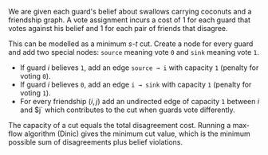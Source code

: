We are given each guard's belief about swallows carrying coconuts and a friendship graph. A vote assignment incurs a cost of 1
for each guard that votes against his belief and 1 for each pair of friends that disagree.

This can be modelled as a minimum $s$-$t$ cut. Create a node for every guard and add two special nodes: `source` meaning vote
`0` and `sink` meaning vote `1`.

* If guard $i$ believes `1`, add an edge `source → i` with capacity `1` (penalty for voting `0`).
* If guard $i$ believes `0`, add an edge `i → sink` with capacity `1` (penalty for voting `1`).
* For every friendship $(i,j)$ add an undirected edge of capacity `1` between $i$ and $j` which contributes to the cut when
guards vote differently.

The capacity of a cut equals the total disagreement cost. Running a max-flow algorithm (Dinic) gives the minimum cut value,
which is the minimum possible sum of disagreements plus belief violations.
